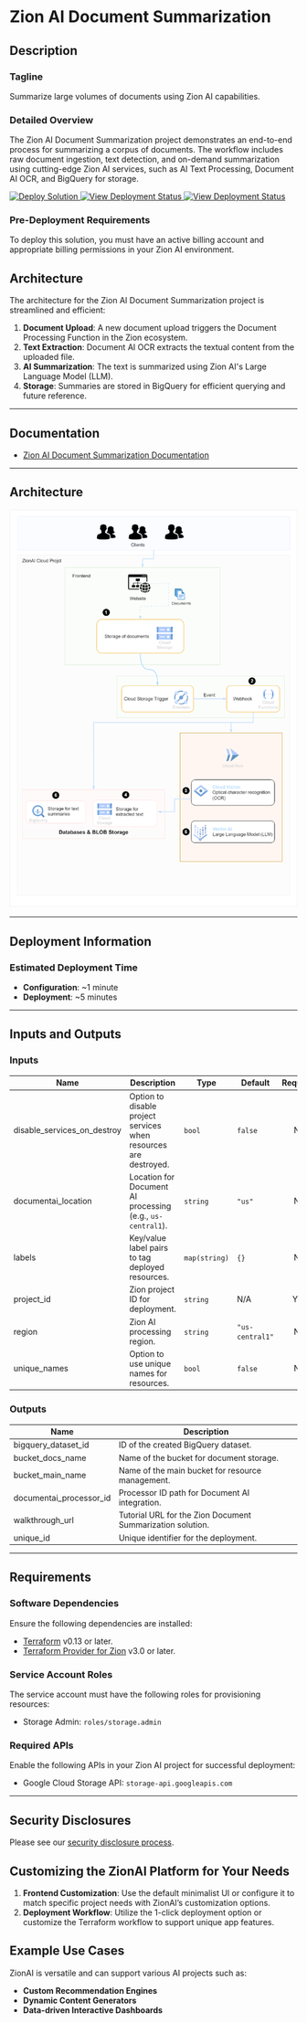 
# Zion AI Document Summarization

## Description

### Tagline
Summarize large volumes of documents using Zion AI capabilities.

### Detailed Overview
The Zion AI Document Summarization project demonstrates an end-to-end process for summarizing a corpus of documents. The workflow includes raw document ingestion, text detection, and on-demand summarization using cutting-edge Zion AI services, such as AI Text Processing, Document AI OCR, and BigQuery for storage.

<!-- ## Click Deploy -->
<a href="https://deploy-new-project-848342910896.us-central1.run.app?project_name=ZionAI-GCP-Doc-Summarizer" target="_blank">
  <img src="https://img.shields.io/badge/Deploy-Solution-brightgreen" alt="Deploy Solution">
</a>

<a href="https://github.com/ZionClouds/ZionAI-GCP-Doc-Summarizer/actions" target="_blank">
  <img src="https://img.shields.io/badge/View_Deployment-Status-blue" alt="View Deployment Status">
</a>

<a href="https://codeclimate.com/github/ZionClouds/ZionAI-GCP-Doc-Summarizer" target="_blank">
  <img src="https://img.shields.io/badge/maintainability-C-9933FF" alt="View Deployment Status">
</a>


### Pre-Deployment Requirements
To deploy this solution, you must have an active billing account and appropriate billing permissions in your Zion AI environment.

## Architecture

The architecture for the Zion AI Document Summarization project is streamlined and efficient:

1. **Document Upload**: A new document upload triggers the Document Processing Function in the Zion ecosystem.
2. **Text Extraction**: Document AI OCR extracts the textual content from the uploaded file.
3. **AI Summarization**: The text is summarized using Zion AI's Large Language Model (LLM).
4. **Storage**: Summaries are stored in BigQuery for efficient querying and future reference.

---

## Documentation
- [Zion AI Document Summarization Documentation](assets/genai-doc-summarizer.svg)

---

## Architecture
![Document Summarization using Generative AI](assets/genai-doc-summarizer.svg)

---

## Deployment Information

### Estimated Deployment Time
- **Configuration**: ~1 minute
- **Deployment**: ~5 minutes

<!-- ### Cost
[Cost Details and Estimates](https://zion-cloud-solutions/pricing-calculator) -->

---

## Inputs and Outputs

### Inputs

| Name                      | Description                                                                 | Type        | Default           | Required |
|---------------------------|-----------------------------------------------------------------------------|-------------|-------------------|:--------:|
| disable_services_on_destroy | Option to disable project services when resources are destroyed.          | `bool`      | `false`           |    No    |
| documentai_location       | Location for Document AI processing (e.g., `us-central1`).                 | `string`    | `"us"`            |    No    |
| labels                    | Key/value label pairs to tag deployed resources.                           | `map(string)` | `{}`             |    No    |
| project_id                | Zion project ID for deployment.                                            | `string`    | N/A               |    Yes   |
| region                    | Zion AI processing region.                                                 | `string`    | `"us-central1"`   |    No    |
| unique_names              | Option to use unique names for resources.                                  | `bool`      | `false`           |    No    |

### Outputs

| Name                      | Description                                                                 |
|---------------------------|-----------------------------------------------------------------------------|
| bigquery_dataset_id       | ID of the created BigQuery dataset.                                        |
| bucket_docs_name          | Name of the bucket for document storage.                                   |
| bucket_main_name          | Name of the main bucket for resource management.                           |
| documentai_processor_id   | Processor ID path for Document AI integration.                             |
| walkthrough_url           | Tutorial URL for the Zion Document Summarization solution.                 |
| unique_id                 | Unique identifier for the deployment.                                      |

---

## Requirements

### Software Dependencies

Ensure the following dependencies are installed:

- [Terraform](https://www.terraform.io/downloads.html) v0.13 or later.
- [Terraform Provider for Zion](https://zion-cloud-solutions/terraform-provider-zion) v3.0 or later.

### Service Account Roles

The service account must have the following roles for provisioning resources:

- Storage Admin: `roles/storage.admin`

### Required APIs

Enable the following APIs in your Zion AI project for successful deployment:

- Google Cloud Storage API: `storage-api.googleapis.com`

---

## Security Disclosures

Please see our [security disclosure process](./SECURITY.md).

## Customizing the ZionAI Platform for Your Needs

1. **Frontend Customization**: Use the default minimalist UI or configure it to match specific project needs with ZionAI’s customization options.
2. **Deployment Workflow**: Utilize the 1-click deployment option or customize the Terraform workflow to support unique app features.

## Example Use Cases
ZionAI is versatile and can support various AI projects such as:
- **Custom Recommendation Engines**
- **Dynamic Content Generators**
- **Data-driven Interactive Dashboards**

<!-- ## Contributing

Please follow the [Zion Contribution Guidelines](https://zion-cloud-solutions/docs/contributing) for contributions to this project.

---

## Security Disclosures

Refer to our [Security Disclosure Policy](https://zion-cloud-solutions/docs/security) for reporting vulnerabilities. -->
